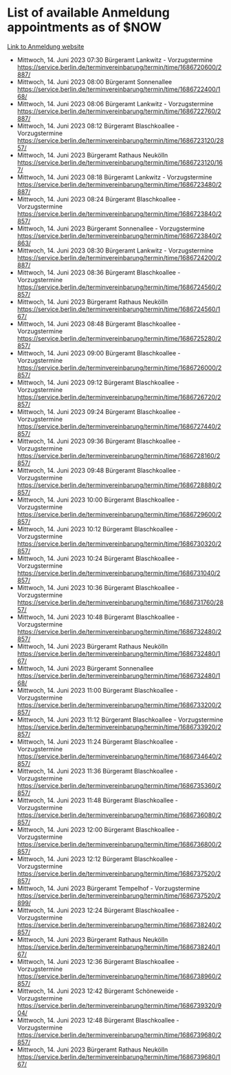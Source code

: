# List of available Anmeldung appointments as of $NOW
[Link to Anmeldung website](https://service.berlin.de/terminvereinbarung/termin/tag.php?termin=1&anliegen[]=120686&dienstleisterlist=122210,122217,327316,122219,327312,122227,327314,122231,327346,122243,327348,122254,122252,329742,122260,329745,122262,329748,122271,327278,122273,327274,122277,327276,330436,122280,327294,122282,327290,122284,327292,122291,327270,122285,327266,122286,327264,122296,327268,150230,329760,122297,327286,122294,327284,122312,329763,122314,329775,122304,327330,122311,327334,122309,327332,317869,122281,327352,122279,329772,122283,122276,327324,122274,327326,122267,329766,122246,327318,122251,327320,122257,327322,122208,327298,122226,327300&herkunft=http%3A%2F%2Fservice.berlin.de%2Fdienstleistung%2F120686%2F)
- Mittwoch, 14. Juni 2023 07:30 Bürgeramt Lankwitz - Vorzugstermine https://service.berlin.de/terminvereinbarung/termin/time/1686720600/2887/
- Mittwoch, 14. Juni 2023 08:00 Bürgeramt Sonnenallee https://service.berlin.de/terminvereinbarung/termin/time/1686722400/168/
- Mittwoch, 14. Juni 2023 08:06 Bürgeramt Lankwitz - Vorzugstermine https://service.berlin.de/terminvereinbarung/termin/time/1686722760/2887/
- Mittwoch, 14. Juni 2023 08:12 Bürgeramt Blaschkoallee - Vorzugstermine https://service.berlin.de/terminvereinbarung/termin/time/1686723120/2857/
- Mittwoch, 14. Juni 2023  Bürgeramt Rathaus Neukölln https://service.berlin.de/terminvereinbarung/termin/time/1686723120/167/
- Mittwoch, 14. Juni 2023 08:18 Bürgeramt Lankwitz - Vorzugstermine https://service.berlin.de/terminvereinbarung/termin/time/1686723480/2887/
- Mittwoch, 14. Juni 2023 08:24 Bürgeramt Blaschkoallee - Vorzugstermine https://service.berlin.de/terminvereinbarung/termin/time/1686723840/2857/
- Mittwoch, 14. Juni 2023  Bürgeramt Sonnenallee - Vorzugstermine https://service.berlin.de/terminvereinbarung/termin/time/1686723840/2863/
- Mittwoch, 14. Juni 2023 08:30 Bürgeramt Lankwitz - Vorzugstermine https://service.berlin.de/terminvereinbarung/termin/time/1686724200/2887/
- Mittwoch, 14. Juni 2023 08:36 Bürgeramt Blaschkoallee - Vorzugstermine https://service.berlin.de/terminvereinbarung/termin/time/1686724560/2857/
- Mittwoch, 14. Juni 2023  Bürgeramt Rathaus Neukölln https://service.berlin.de/terminvereinbarung/termin/time/1686724560/167/
- Mittwoch, 14. Juni 2023 08:48 Bürgeramt Blaschkoallee - Vorzugstermine https://service.berlin.de/terminvereinbarung/termin/time/1686725280/2857/
- Mittwoch, 14. Juni 2023 09:00 Bürgeramt Blaschkoallee - Vorzugstermine https://service.berlin.de/terminvereinbarung/termin/time/1686726000/2857/
- Mittwoch, 14. Juni 2023 09:12 Bürgeramt Blaschkoallee - Vorzugstermine https://service.berlin.de/terminvereinbarung/termin/time/1686726720/2857/
- Mittwoch, 14. Juni 2023 09:24 Bürgeramt Blaschkoallee - Vorzugstermine https://service.berlin.de/terminvereinbarung/termin/time/1686727440/2857/
- Mittwoch, 14. Juni 2023 09:36 Bürgeramt Blaschkoallee - Vorzugstermine https://service.berlin.de/terminvereinbarung/termin/time/1686728160/2857/
- Mittwoch, 14. Juni 2023 09:48 Bürgeramt Blaschkoallee - Vorzugstermine https://service.berlin.de/terminvereinbarung/termin/time/1686728880/2857/
- Mittwoch, 14. Juni 2023 10:00 Bürgeramt Blaschkoallee - Vorzugstermine https://service.berlin.de/terminvereinbarung/termin/time/1686729600/2857/
- Mittwoch, 14. Juni 2023 10:12 Bürgeramt Blaschkoallee - Vorzugstermine https://service.berlin.de/terminvereinbarung/termin/time/1686730320/2857/
- Mittwoch, 14. Juni 2023 10:24 Bürgeramt Blaschkoallee - Vorzugstermine https://service.berlin.de/terminvereinbarung/termin/time/1686731040/2857/
- Mittwoch, 14. Juni 2023 10:36 Bürgeramt Blaschkoallee - Vorzugstermine https://service.berlin.de/terminvereinbarung/termin/time/1686731760/2857/
- Mittwoch, 14. Juni 2023 10:48 Bürgeramt Blaschkoallee - Vorzugstermine https://service.berlin.de/terminvereinbarung/termin/time/1686732480/2857/
- Mittwoch, 14. Juni 2023  Bürgeramt Rathaus Neukölln https://service.berlin.de/terminvereinbarung/termin/time/1686732480/167/
- Mittwoch, 14. Juni 2023  Bürgeramt Sonnenallee https://service.berlin.de/terminvereinbarung/termin/time/1686732480/168/
- Mittwoch, 14. Juni 2023 11:00 Bürgeramt Blaschkoallee - Vorzugstermine https://service.berlin.de/terminvereinbarung/termin/time/1686733200/2857/
- Mittwoch, 14. Juni 2023 11:12 Bürgeramt Blaschkoallee - Vorzugstermine https://service.berlin.de/terminvereinbarung/termin/time/1686733920/2857/
- Mittwoch, 14. Juni 2023 11:24 Bürgeramt Blaschkoallee - Vorzugstermine https://service.berlin.de/terminvereinbarung/termin/time/1686734640/2857/
- Mittwoch, 14. Juni 2023 11:36 Bürgeramt Blaschkoallee - Vorzugstermine https://service.berlin.de/terminvereinbarung/termin/time/1686735360/2857/
- Mittwoch, 14. Juni 2023 11:48 Bürgeramt Blaschkoallee - Vorzugstermine https://service.berlin.de/terminvereinbarung/termin/time/1686736080/2857/
- Mittwoch, 14. Juni 2023 12:00 Bürgeramt Blaschkoallee - Vorzugstermine https://service.berlin.de/terminvereinbarung/termin/time/1686736800/2857/
- Mittwoch, 14. Juni 2023 12:12 Bürgeramt Blaschkoallee - Vorzugstermine https://service.berlin.de/terminvereinbarung/termin/time/1686737520/2857/
- Mittwoch, 14. Juni 2023  Bürgeramt Tempelhof - Vorzugstermine https://service.berlin.de/terminvereinbarung/termin/time/1686737520/2899/
- Mittwoch, 14. Juni 2023 12:24 Bürgeramt Blaschkoallee - Vorzugstermine https://service.berlin.de/terminvereinbarung/termin/time/1686738240/2857/
- Mittwoch, 14. Juni 2023  Bürgeramt Rathaus Neukölln https://service.berlin.de/terminvereinbarung/termin/time/1686738240/167/
- Mittwoch, 14. Juni 2023 12:36 Bürgeramt Blaschkoallee - Vorzugstermine https://service.berlin.de/terminvereinbarung/termin/time/1686738960/2857/
- Mittwoch, 14. Juni 2023 12:42 Bürgeramt Schöneweide - Vorzugstermine https://service.berlin.de/terminvereinbarung/termin/time/1686739320/904/
- Mittwoch, 14. Juni 2023 12:48 Bürgeramt Blaschkoallee - Vorzugstermine https://service.berlin.de/terminvereinbarung/termin/time/1686739680/2857/
- Mittwoch, 14. Juni 2023  Bürgeramt Rathaus Neukölln https://service.berlin.de/terminvereinbarung/termin/time/1686739680/167/
